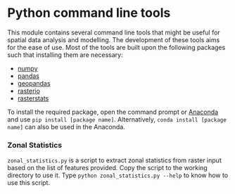 # Python command line tools

This module contains several command line tools that might be useful for spatial data analysis and modelling. The development of these tools aims for the ease of use. Most of the tools are built upon the following packages such that installing them are necessary:
- [numpy](https://numpy.org)
- [pandas](https://pandas.pydata.org)
- [geopandas](https://geopandas.org)
- [rasterio](https://rasterio.readthedocs.io)
- [rasterstats](https://pythonhosted.org/rasterstats/)

To install the required package, open the command prompt or [Anaconda](https://www.anaconda.com) and use `pip install [package name]`. Alternatively, `conda install [package name]` can also be used in the Anaconda.

### Zonal Statistics
`zonal_statistics.py` is a script to extract zonal statistics from raster input based on the list of features provided. Copy the script to the working directory to use it. Type `python zonal_statistics.py --help` to know how to use this script.

